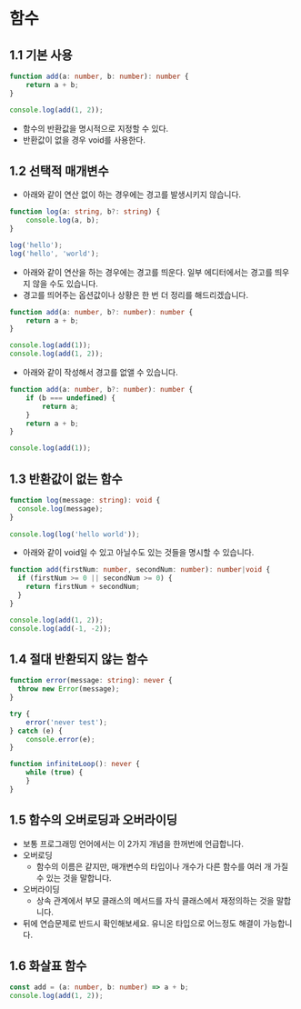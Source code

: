 # 함수

## 1.1 기본 사용
```ts
function add(a: number, b: number): number {
    return a + b;
}

console.log(add(1, 2));
```

* 함수의 반환값을 명시적으로 지정할 수 있다.
* 반환값이 없을 경우 void를 사용한다.

## 1.2 선택적 매개변수
* 아래와 같이 연산 없이 하는 경우에는 경고를 발생시키지 않습니다.
```ts
function log(a: string, b?: string) {
    console.log(a, b);
}

log('hello');
log('hello', 'world');
```

* 아래와 같이 연산을 하는 경우에는 경고를 띄운다. 일부 에디터에서는 경고를 띄우지 않을 수도 있습니다.
* 경고를 띄어주는 옵션값이나 상황은 한 번 더 정리를 해드리겠습니다.
```ts
function add(a: number, b?: number): number {
    return a + b;
}

console.log(add(1));
console.log(add(1, 2));
```

* 아래와 같이 작성해서 경고를 없앨 수 있습니다.
```ts
function add(a: number, b?: number): number {
    if (b === undefined) {
        return a;
    }
    return a + b;
}

console.log(add(1));
```

## 1.3 반환값이 없는 함수
```ts
function log(message: string): void {
  console.log(message);
}
 
console.log(log('hello world'));
```

* 아래와 같이 void일 수 있고 아닐수도 있는 것들을 명시할 수 있습니다.
```ts
function add(firstNum: number, secondNum: number): number|void {
  if (firstNum >= 0 || secondNum >= 0) {
    return firstNum + secondNum;
  }
}

console.log(add(1, 2));
console.log(add(-1, -2));
```

## 1.4 절대 반환되지 않는 함수
```ts
function error(message: string): never {
  throw new Error(message);
}

try {
    error('never test');
} catch (e) {
    console.error(e);
}

function infiniteLoop(): never {
    while (true) {
    }
}
```

## 1.5 함수의 오버로딩과 오버라이딩
* 보통 프로그래밍 언어에서는 이 2가지 개념을 한꺼번에 언급합니다.
* 오버로딩
    * 함수의 이름은 같지만, 매개변수의 타입이나 개수가 다른 함수를 여러 개 가질 수 있는 것을 말합니다. 
* 오버라이딩
    * 상속 관계에서 부모 클래스의 메서드를 자식 클래스에서 재정의하는 것을 말합니다.
* 뒤에 연습문제로 반드시 확인해보세요. 유니온 타입으로 어느정도 해결이 가능합니다.

## 1.6 화살표 함수
```ts
const add = (a: number, b: number) => a + b;
console.log(add(1, 2));
```
